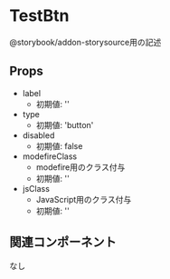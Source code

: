 # TestBtn

@storybook/addon-storysource用の記述

## Props

- label
  - 初期値: ''
- type
  - 初期値: 'button'
- disabled
  - 初期値: false
- modefireClass
  - modefire用のクラス付与
  - 初期値: ''
- jsClass
  - JavaScript用のクラス付与
  - 初期値: ''

## 関連コンポーネント

なし
